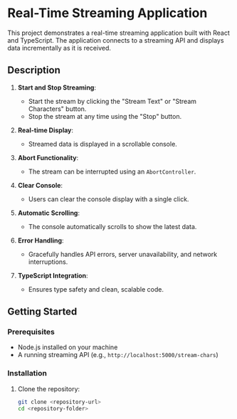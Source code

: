 # Real-Time Streaming Application

This project demonstrates a real-time streaming application built with React and TypeScript. The application connects to a streaming API and displays data incrementally as it is received.

## Description

1. **Start and Stop Streaming**:
    - Start the stream by clicking the "Stream Text" or "Stream Characters" button.
    - Stop the stream at any time using the "Stop" button.

2. **Real-time Display**:
    - Streamed data is displayed in a scrollable console.

3. **Abort Functionality**:
    - The stream can be interrupted using an `AbortController`.

4. **Clear Console**:
    - Users can clear the console display with a single click.

5. **Automatic Scrolling**:
    - The console automatically scrolls to show the latest data.

6. **Error Handling**:
    - Gracefully handles API errors, server unavailability, and network interruptions.

7. **TypeScript Integration**:
    - Ensures type safety and clean, scalable code.

## Getting Started

### Prerequisites

- Node.js installed on your machine
- A running streaming API (e.g., `http://localhost:5000/stream-chars`)

### Installation

1. Clone the repository:
   ```bash
   git clone <repository-url>
   cd <repository-folder>
